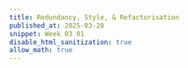 ```yaml
---
title: Redundancy, Style, & Refactorisation
published_at: 2025-03-20
snippet: Week 03 01
disable_html_sanitization: true
allow_math: true
---
```

